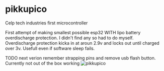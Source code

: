 # pikkupico
Celp tech industries first microcontroller

First attempt of making smallest possible esp32 WITH lipo battery overdischarge protection. I didn't find any so had to do myself. Overdischarge protection
kicka in at aroun 2.9v and locks out until charged over 3v. Usefull even if software sleep fails.

TODO next verion remember strapping pins and remove usb flash button. Currently not out of the box working
![pikkupico](https://user-images.githubusercontent.com/42336725/171724334-3937b3fd-16ed-49eb-9333-6a1dabd063cc.jpeg)
